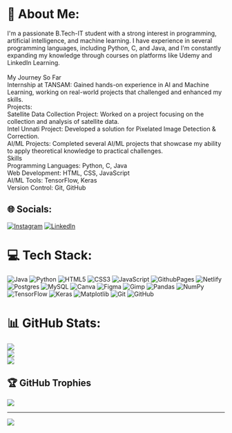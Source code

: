 # 💫 About Me:
I'm a passionate B.Tech-IT student with a strong interest in programming, artificial intelligence, and machine learning. I have experience in several programming languages, including Python, C, and Java, and I'm constantly expanding my knowledge through courses on platforms like Udemy and LinkedIn Learning.<br><br>My Journey So Far<br>Internship at TANSAM: Gained hands-on experience in AI and Machine Learning, working on real-world projects that challenged and enhanced my skills.<br>Projects:<br>Satellite Data Collection Project: Worked on a project focusing on the collection and analysis of satellite data.<br>Intel Unnati Project: Developed a solution for Pixelated Image Detection & Correction.<br>AI/ML Projects: Completed several AI/ML projects that showcase my ability to apply theoretical knowledge to practical challenges.<br>Skills<br>Programming Languages: Python, C, Java<br>Web Development: HTML, CSS, JavaScript<br>AI/ML Tools: TensorFlow, Keras<br>Version Control: Git, GitHub


## 🌐 Socials:
[![Instagram](https://img.shields.io/badge/Instagram-%23E4405F.svg?logo=Instagram&logoColor=white)](https://instagram.com/https://www.instagram.com/bejisto_joseph?igsh=MXR3YnE0Nng1MDE2eQ==) [![LinkedIn](https://img.shields.io/badge/LinkedIn-%230077B5.svg?logo=linkedin&logoColor=white)](https://linkedin.com/in/https://www.linkedin.com/in/bejisto-joseph-643359259?utm_source=share&utm_campaign=share_via&utm_content=profile&utm_medium=android_app) 

# 💻 Tech Stack:
![Java](https://img.shields.io/badge/java-%23ED8B00.svg?style=for-the-badge&logo=openjdk&logoColor=white) ![Python](https://img.shields.io/badge/python-3670A0?style=for-the-badge&logo=python&logoColor=ffdd54) ![HTML5](https://img.shields.io/badge/html5-%23E34F26.svg?style=for-the-badge&logo=html5&logoColor=white) ![CSS3](https://img.shields.io/badge/css3-%231572B6.svg?style=for-the-badge&logo=css3&logoColor=white) ![JavaScript](https://img.shields.io/badge/javascript-%23323330.svg?style=for-the-badge&logo=javascript&logoColor=%23F7DF1E) ![GithubPages](https://img.shields.io/badge/github%20pages-121013?style=for-the-badge&logo=github&logoColor=white) ![Netlify](https://img.shields.io/badge/netlify-%23000000.svg?style=for-the-badge&logo=netlify&logoColor=#00C7B7) ![Postgres](https://img.shields.io/badge/postgres-%23316192.svg?style=for-the-badge&logo=postgresql&logoColor=white) ![MySQL](https://img.shields.io/badge/mysql-4479A1.svg?style=for-the-badge&logo=mysql&logoColor=white) ![Canva](https://img.shields.io/badge/Canva-%2300C4CC.svg?style=for-the-badge&logo=Canva&logoColor=white) ![Figma](https://img.shields.io/badge/figma-%23F24E1E.svg?style=for-the-badge&logo=figma&logoColor=white) ![Gimp](https://img.shields.io/badge/Gimp-657D8B?style=for-the-badge&logo=gimp&logoColor=FFFFFF) ![Pandas](https://img.shields.io/badge/pandas-%23150458.svg?style=for-the-badge&logo=pandas&logoColor=white) ![NumPy](https://img.shields.io/badge/numpy-%23013243.svg?style=for-the-badge&logo=numpy&logoColor=white) ![TensorFlow](https://img.shields.io/badge/TensorFlow-%23FF6F00.svg?style=for-the-badge&logo=TensorFlow&logoColor=white) ![Keras](https://img.shields.io/badge/Keras-%23D00000.svg?style=for-the-badge&logo=Keras&logoColor=white) ![Matplotlib](https://img.shields.io/badge/Matplotlib-%23ffffff.svg?style=for-the-badge&logo=Matplotlib&logoColor=black) ![Git](https://img.shields.io/badge/git-%23F05033.svg?style=for-the-badge&logo=git&logoColor=white) ![GitHub](https://img.shields.io/badge/github-%23121011.svg?style=for-the-badge&logo=github&logoColor=white)
# 📊 GitHub Stats:
![](https://github-readme-stats.vercel.app/api?username=bejistojoseph&theme=merko&hide_border=false&include_all_commits=false&count_private=false)<br/>
![](https://github-readme-streak-stats.herokuapp.com/?user=bejistojoseph&theme=merko&hide_border=false)<br/>
![](https://github-readme-stats.vercel.app/api/top-langs/?username=bejistojoseph&theme=merko&hide_border=false&include_all_commits=false&count_private=false&layout=compact)

## 🏆 GitHub Trophies
![](https://github-profile-trophy.vercel.app/?username=bejistojoseph&theme=radical&no-frame=false&no-bg=false&margin-w=4)

---
[![](https://visitcount.itsvg.in/api?id=bejistojoseph&icon=5&color=3)](https://visitcount.itsvg.in)

<!-- Proudly created with GPRM ( https://gprm.itsvg.in ) -->
